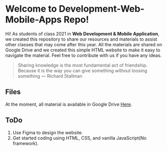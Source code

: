 # Welcome to Development-Web-Mobile-Apps Repo!

Hi!  As students of class 2021 in **Web Development & Mobile Application**, we created this repository to share our resources and materials to assist other classes that may come after this year. All the materials are shared on Google Drive and we created this simple HTML website to make it easy to navigate the material. Feel free to contribute with us if you have any ideas.


> Sharing knowledge is the most fundamental act of friendship. Because it is the way you can give something without loosing something 
> — Richard Stallman


## Files

At the moment, all material is available in Google Drive 
 [Here](https://drive.google.com/drive/folders/1aywXpUXIaBCxYRNPinzlQglaqyzvrn-I).

 ## ToDo
1. Use Figma to design the website.
2. Get started coding using HTML, CSS, and vanilla JavaScript(No framework).
